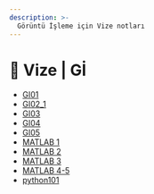 ```yaml
---
description: >-
  Görüntü İşleme için Vize notları
---
```


# 📅 Vize \| Gİ

<!--YPackage.YGitbookIntegration-tarafından-otomatik-oluşturulmuştur-->

- [GI01](GI01.pdf)
- [GI02_1](GI02_1.pdf)
- [GI03](GI03.pdf)
- [GI04](GI04.pdf)
- [GI05](GI05.pdf)
- [MATLAB 1](MATLAB%201.pdf)
- [MATLAB 2](MATLAB%202.pdf)
- [MATLAB 3](MATLAB%203.pdf)
- [MATLAB 4-5](MATLAB%204-5.pdf)
- [python101](python101.pdf)

<!--YPackage.YGitbookIntegration-tarafından-otomatik-oluşturulmuştur-->
